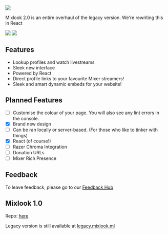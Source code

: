 ![](https://i.imgur.com/UhTYdAt.png)

Mixlook 2.0 is an entire overhaul of the legacy version. We're rewriting this in React

![](https://i.imgur.com/HmESp88.png)
![](https://i.imgur.com/85Y1Y2J.jpg)

## Features

- Lookup profiles and watch livestreams
- Sleek new interface
- Powered by React
- Direct profile links to your favourite Mixer streamers!
- Sleek and smart dynamic embeds for your website!

## Planned Features

- [ ] Customise the colour of your page. You will also see any lint errors in the console.
- [x] Brand new design
- [ ] Can be ran locally or server-based. (For those who like to tinker with things)
- [x] React (of course!)
- [ ] Razer Chroma Integration
- [ ] Donation URLs
- [ ] Mixer Rich Presence

## Feedback

To leave feedback, please go to our [Feedback Hub](https://feedback.orangop.us/mixlook)

## Mixlook 1.0

Repo: [here](https://github.com/orangopus/mixlook-legacy)

Legacy version is still available at [legacy.mixlook.ml](https://legacy.mixlook.ml)
